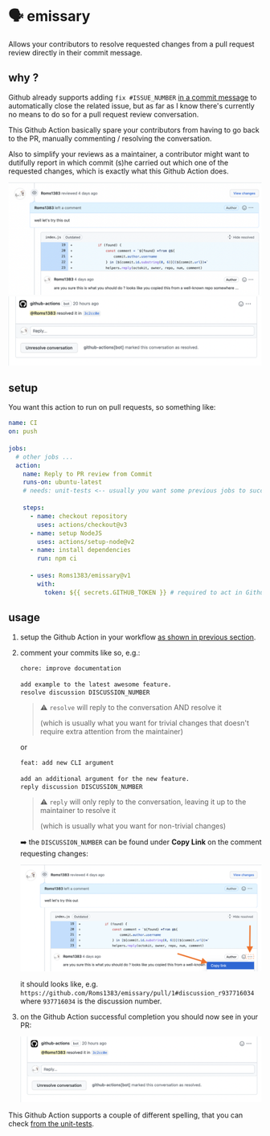 # :speaking_head: emissary

Allows your contributors to resolve requested changes from a pull request review directly in their commit message.

## why ?

Github already supports adding `fix #ISSUE_NUMBER` [in a commit message](https://github.blog/2013-01-22-closing-issues-via-commit-messages/) to automatically close the related issue, but as far as I know there's currently no means to do so for a pull request review conversation.

This Github Action basically spare your contributors from having to go back to the PR, manually commenting / resolving the conversation.

Also to simplify your reviews as a maintainer, a contributor might want to dutifully report in which commit (s)he carried out which one of the requested changes, which is exactly what this Github Action does.

![typical changes request screenshot](images/request-changes.png)
![automated comment screenshot](images/comment.png)

## setup

You want this action to run on pull requests, so something like:

```yaml
name: CI
on: push

jobs:
  # other jobs ...
  action:
    name: Reply to PR review from Commit
    runs-on: ubuntu-latest
    # needs: unit-tests <-- usually you want some previous jobs to succeed first (e.g. linter, unit-tests, etc)

    steps:
      - name: checkout repository
        uses: actions/checkout@v3
      - name: setup NodeJS
        uses: actions/setup-node@v2
      - name: install dependencies
        run: npm ci

      - uses: Roms1383/emissary@v1
        with:
          token: ${{ secrets.GITHUB_TOKEN }} # required to act in Github on your behalf
```

## usage

1. setup the Github Action in your workflow [as shown in previous section](#setup).
1. comment your commits like so, e.g.:

    ```git
    chore: improve documentation

    add example to the latest awesome feature.
    resolve discussion DISCUSSION_NUMBER
    ```

    > :warning: `resolve` will reply to the conversation AND resolve it
    >
    > (which is usually what you want for trivial changes that doesn't require extra attention from the maintainer)

    or

    ```git
    feat: add new CLI argument

    add an additional argument for the new feature.
    reply discussion DISCUSSION_NUMBER
    ```

    > :warning: `reply` will only reply to the conversation, leaving it up to the maintainer to resolve it
    >
    > (which is usually what you want for non-trivial changes)

    :arrow_right: the `DISCUSSION_NUMBER` can be found under **Copy Link** on the comment requesting changes:

    ![copy discussion number screenshot](images/copy-discussion-number.png)

    it should looks like, e.g. `https://github.com/Roms1383/emissary/pull/1#discussion_r937716034` where `937716034` is the discussion number.

1. on the Github Action successful completion you should now see in your PR:

    ![screenshot comment](./images/comment.png)

This Github Action supports a couple of different spelling, that you can check [from the unit-tests](tests/utils.test.js).
